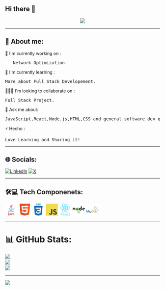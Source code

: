 ## Hi there 👋
<div id="header" align=center><img src="https://i.giphy.com/media/v1.Y2lkPTc5MGI3NjExZm13dW1hbXFmOXdvNDl4MGJyaXo0eWE2ODN1Z2xzcjRvemtxcWxudCZlcD12MV9pbnRlcm5hbF9naWZfYnlfaWQmY3Q9cw/M9gbBd9nbDrOTu1Mqx/giphy.gif" width = 200px></div>
<hr>
<div><h2>💫 About me:</h2> 🔭 I'm currently working on :<br><pre>   Network Optimization.</pre>🌱 I'm currently learning :<pre>More about Full Stack Developement.</pre>🧑‍🤝‍🧑 I'm looking to collaborate on :<br><pre>Full Stack Project.</pre>💬 Ask me about:<pre>JavaScript,React,Node.js,HTML,CSS and general software dev question.</pre>⚡ Hecho :<pre>Love Learning and Sharing it!</pre></div>
<hr>

## 🌐 Socials:
[![LinkedIn](https://img.shields.io/badge/LinkedIn-%230077B5.svg?logo=linkedin&logoColor=white)](https://linkedin.com/in/www.linkedin.com/in/rivalo5) [![X](https://img.shields.io/badge/X-black.svg?logo=X&logoColor=white)](https://x.com/@RajatTr40322233)<hr>
<div><h2>🛠️💻 Tech Componenets:</h2><img src="https://github.com/devicons/devicon/blob/master/icons/java/java-original-wordmark.svg" title="Java" alt="Java" width="40" height="40"/>&nbsp;<img src="https://github.com/devicons/devicon/blob/master/icons/html5/html5-original.svg" title="HTML5" alt="HTML" width="40" height="40"/>&nbsp;<img src="https://github.com/devicons/devicon/blob/master/icons/css3/css3-plain-wordmark.svg"  title="CSS3" alt="CSS" width="40" height="40"/>&nbsp;<img src="https://github.com/devicons/devicon/blob/master/icons/javascript/javascript-original.svg" title="JavaScript" alt="JavaScript" width="40" height="40"/>&nbsp;<img src="https://github.com/devicons/devicon/blob/master/icons/react/react-original-wordmark.svg" title="React" alt="React" width="40" height="40"/>&nbsp;<img src="https://github.com/devicons/devicon/blob/master/icons/nodejs/nodejs-original-wordmark.svg" title="NodeJS" alt="NodeJS" width="40" height="40"/>&nbsp;<img src="https://github.com/devicons/devicon/blob/master/icons/mysql/mysql-original-wordmark.svg" title="MySQL"  alt="MySQL" width="40" height="40"/>&nbsp;</div><hr>

# 📊 GitHub Stats:
![](https://github-readme-stats.vercel.app/api?username=Rival-05&theme=dracula&hide_border=false&include_all_commits=false&count_private=false)<br/>
![](https://github-readme-streak-stats.herokuapp.com/?user=Rival-05&theme=dracula&hide_border=false)<br/>
![](https://github-readme-stats.vercel.app/api/top-langs/?username=Rival-05&theme=dracula&hide_border=false&include_all_commits=false&count_private=false&layout=compact)

---
[![](https://visitcount.itsvg.in/api?id=Rival-05&icon=6&color=5)](https://visitcount.itsvg.in)
<!-- Proudly created with GPRM ( https://gprm.itsvg.in ) -->
